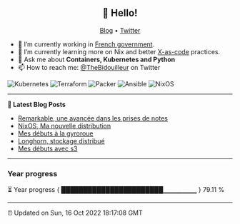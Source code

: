 <h2 align="center">👋 Hello!</h2>
<p align="center">
  <a href="https://thebidouilleur.xyz">Blog</a> •
  <a href="https://twitter.com/thebidouilleur">Twitter</a>
</p>


- 🔭 I’m currently working in [French government](https://www.gouvernement.fr/).
- 🌱 I’m currently learning more on Nix and better [X-as-code](https://quadralogics.com/research/XAsCode.html) practices.
- 💬 Ask me about **Containers, Kubernetes and Python**
- 📫 How to reach me: [@TheBidouilleur](https://twitter.com/TheBidouilleur) on Twitter

![Kubernetes](https://img.shields.io/badge/kubernetes-%23326ce5.svg?style=for-the-badge&logo=kubernetes&logoColor=white) ![Terraform](https://img.shields.io/badge/terraform-%235835CC.svg?style=for-the-badge&logo=terraform&logoColor=white) ![Packer](https://img.shields.io/badge/packer-%23E7EEF0.svg?style=for-the-badge&logo=packer&logoColor=%2302A8EF) ![Ansible](https://img.shields.io/badge/ansible-%231A1918.svg?style=for-the-badge&logo=ansible&logoColor=white) ![NixOS](https://img.shields.io/badge/NixOS-48B9C7?style=for-the-badge&logo=NixOS&logoColor=white)

 -------

**📝 Latest Blog Posts**

<!-- BLOG-POST-LIST:START -->
- [Remarkable, une avancée dans les prises de notes](https://thebidouilleur.xyz/blog/remarkable)
- [NixOS, Ma nouvelle distribution](https://thebidouilleur.xyz/blog/nixos)
- [Mes débuts à la gyroroue](https://thebidouilleur.xyz/blog/gyroroue)
- [Longhorn, stockage distribué](https://thebidouilleur.xyz/blog/longhorn)
- [Mes débuts avec s3](https://thebidouilleur.xyz/blog/s3contabo)
<!-- BLOG-POST-LIST:END -->

-------

### Year progress

⏳ Year progress { ███████████████████████▁▁▁▁▁▁▁ } 79.11 %

---

⏰ Updated on Sun, 16 Oct 2022 18:17:08 GMT

